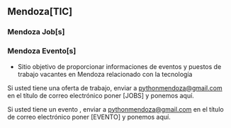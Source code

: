 
## Mendoza[TIC]

### Mendoza Job[s]
### Mendoza Evento[s]


* Sitio objetivo de proporcionar informaciones de eventos y puestos de trabajo vacantes en Mendoza relacionado con la tecnología

Si usted tiene una oferta de trabajo, enviar a [pythonmendoza@gmail.com](mailto:pythonmendoza@gmail.com) en el título de correo electrónico poner [JOBS] y ponemos aquí.

Si usted tiene un evento , enviar a [pythonmendoza@gmail.com](mailto:pythonmendoza@gmail.com) en el título de correo electrónico poner [EVENTO] y ponemos aquí.
